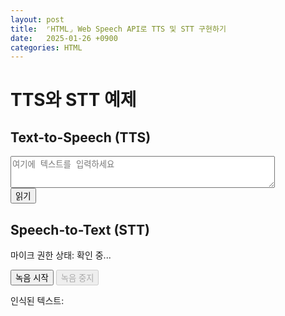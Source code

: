 ```yaml
---
layout: post
title:  ⌜HTML⌟ Web Speech API로 TTS 및 STT 구현하기
date:   2025-01-26 +0900
categories: HTML
---
```



<h1>TTS와 STT 예제</h1>

<!-- TTS 섹션 -->
<div class="container">
    <h2>Text-to-Speech (TTS)</h2>
    <textarea id="tts-text" rows="3" cols="50" placeholder="여기에 텍스트를 입력하세요"></textarea><br>
    <button id="speak-button">읽기</button>
</div>

<!-- STT 섹션 -->
<div class="container">
    <h2>Speech-to-Text (STT)</h2>
    <p id="status-message">마이크 권한 상태:
        <span id="permission-status">확인 중...</span>
    </p>
    <button id="start-record-button">녹음 시작</button>
    <button id="stop-record-button" disabled>녹음 중지</button>
    <p>인식된 텍스트: <span id="recognized-text"></span></p>
</div>

<script>

    // TTS (Text-to-Speech)
    document.getElementById('speak-button').addEventListener('click', () => {
        const text = document.getElementById('tts-text').value;
        const speech = new SpeechSynthesisUtterance(text);
        speech.lang = 'ko-KR'; // 한국어 설정
        window.speechSynthesis.speak(speech);
    });

    // STT (Speech-to-Text)
    const recognition = new (window.SpeechRecognition || window.webkitSpeechRecognition)();
    recognition.lang = 'ko-KR'; // 한국어 설정
    recognition.interimResults = false;


    const startButton = document.getElementById('start-record-button');
    const stopButton = document.getElementById('stop-record-button');
    const permissionStatusSpan = document.getElementById('permission-status');

    // 마이크 권한 확인 및 상태 업데이트
    async function checkMicrophonePermission() {
        try {
            const stream = await navigator.mediaDevices.getUserMedia({ audio: true });
            if (stream) {
                updateUI('granted');
            }
        } catch (error) {
            updateUI('denied');
        }
    }

    // UI 업데이트 함수
    function updateUI(status) {
        if (status === 'granted') {
            permissionStatusSpan.textContent = '허용됨';
            permissionStatusSpan.style.color = 'green';
            startButton.disabled = false;
            stopButton.disabled = true;
        } else if (status === 'denied') {
            permissionStatusSpan.textContent = '거부됨';
            permissionStatusSpan.style.color = 'red';
            startButton.disabled = true;
            stopButton.disabled = true;
        } else {
            permissionStatusSpan.textContent = '알 수 없음';
            permissionStatusSpan.style.color = 'orange';
            startButton.disabled = true;
            stopButton.disabled = true;
        }
    }

    // 권한 변경 감지
    async function monitorPermissionChanges() {
        try {
            const permissionStatus = await navigator.permissions.query({ name: 'microphone' });
            updateUI(permissionStatus.state); // 초기 상태 설정

            // 권한 변경 이벤트 리스너 등록
            permissionStatus.onchange = () => {
                updateUI(permissionStatus.state);
            };
        } catch (error) {
            console.error('권한 상태를 확인할 수 없습니다.', error);
            updateUI('unknown');
        }
    }

    // 윈도우 로드 시 실행
    window.addEventListener('load', () => {
        checkMicrophonePermission(); // 권한 초기 확인
        monitorPermissionChanges(); // 권한 변경 감지
    });
</script>


<br><br>

<!-- ### 🧐 오늘의 소감은? -->


<br>
